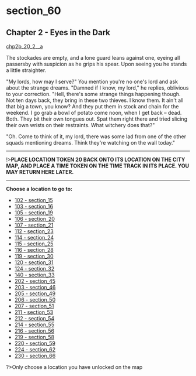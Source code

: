 
# section_60

## Chapter 2 - Eyes in the Dark

[chp2b_20_2__a](../../decomp/app/src/main/res/raw/chp2b_20_2__a.mp3 ':include :type=audio')

The stockades are empty, and a lone guard leans against one, eyeing all passersby with suspicion as he grips his spear. Upon seeing you he stands a little straighter.

"My lords, how may I serve?" You mention you're no one's lord and ask about the strange dreams. "Damned if I know, my lord," he replies, oblivious to your correction. "Hell, there's some strange things happening though. Not ten days back, they bring in these two thieves. I know them. It ain't all that big a town, you know? And they put them in stock and chain for the weekend. I go grab a bowl of potato come noon, when I get back – dead. Both. They bit their own tongues out. Spat them right there and tried slicing their own wrists on their restraints. What witchery does that?"

"Oh. Come to think of it, my lord, there was some lad from one of the other squads mentioning dreams. Think they're watching on the wall today."

---

!>**PLACE LOCATION TOKEN 20 BACK ONTO ITS LOCATION ON THE CITY MAP, AND PLACE A TIME TOKEN ON THE TIME TRACK IN ITS PLACE. YOU MAY RETURN HERE LATER.** 

---



**Choose a location to go to:**

- [102 - section_15](output/chapter2/section_15.md)
- [103 - section_16](output/chapter2/section_16.md)
- [105 - section_19](output/chapter2/section_19.md)
- [106 - section_20](output/chapter2/section_20.md)
- [107 - section_21](output/chapter2/section_21.md)
- [112 - section_23](output/chapter2/section_23.md)
- [114 - section_24](output/chapter2/section_24.md)
- [115 - section_25](output/chapter2/section_25.md)
- [116 - section_28](output/chapter2/section_28.md)
- [119 - section_30](output/chapter2/section_30.md)
- [120 - section_31](output/chapter2/section_31.md)
- [124 - section_32](output/chapter2/section_32.md)
- [140 - section_33](output/chapter2/section_33.md)
- [202 - section_45](output/chapter2/section_45.md)
- [203 - section_46](output/chapter2/section_46.md)
- [205 - section_49](output/chapter2/section_49.md)
- [206 - section_50](output/chapter2/section_50.md)
- [207 - section_51](output/chapter2/section_51.md)
- [211 - section_53](output/chapter2/section_53.md)
- [212 - section_54](output/chapter2/section_54.md)
- [214 - section_55](output/chapter2/section_55.md)
- [216 - section_56](output/chapter2/section_56.md)
- [219 - section_58](output/chapter2/section_58.md)
- [220 - section_59](output/chapter2/section_59.md)
- [224 - section_62](output/chapter2/section_62.md)
- [230 - section_66](output/chapter2/section_66.md)


?>Only choose a location you have unlocked on the map


